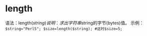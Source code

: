 # length

语法：length($string)
说明：求出字符串$string的字节(bytes)值。
示例：
`$string="Perl5"; $size=length($string); #这时$size=5; `


